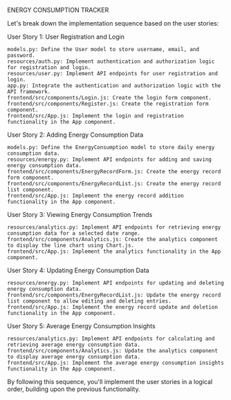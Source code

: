 ENERGY CONSUMPTION TRACKER

Let's break down the implementation sequence based on the user stories:

User Story 1: User Registration and Login

    models.py: Define the User model to store username, email, and password.
    resources/auth.py: Implement authentication and authorization logic for registration and login.
    resources/user.py: Implement API endpoints for user registration and login.
    app.py: Integrate the authentication and authorization logic with the API framework.
    frontend/src/components/Login.js: Create the login form component.
    frontend/src/components/Register.js: Create the registration form component.
    frontend/src/App.js: Implement the login and registration functionality in the App component.

User Story 2: Adding Energy Consumption Data

    models.py: Define the EnergyConsumption model to store daily energy consumption data.
    resources/energy.py: Implement API endpoints for adding and saving energy consumption data.
    frontend/src/components/EnergyRecordForm.js: Create the energy record form component.
    frontend/src/components/EnergyRecordList.js: Create the energy record list component.
    frontend/src/App.js: Implement the energy record addition functionality in the App component.

User Story 3: Viewing Energy Consumption Trends

    resources/analytics.py: Implement API endpoints for retrieving energy consumption data for a selected date range.
    frontend/src/components/Analytics.js: Create the analytics component to display the line chart using Chart.js.
    frontend/src/App.js: Implement the analytics functionality in the App component.

User Story 4: Updating Energy Consumption Data

    resources/energy.py: Implement API endpoints for updating and deleting energy consumption data.
    frontend/src/components/EnergyRecordList.js: Update the energy record list component to allow editing and deleting entries.
    frontend/src/App.js: Implement the energy record update and deletion functionality in the App component.

User Story 5: Average Energy Consumption Insights

    resources/analytics.py: Implement API endpoints for calculating and retrieving average energy consumption data.
    frontend/src/components/Analytics.js: Update the analytics component to display average energy consumption data.
    frontend/src/App.js: Implement the average energy consumption insights functionality in the App component.

By following this sequence, you'll implement the user stories in a logical order, building upon the previous functionality.
